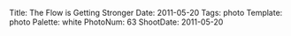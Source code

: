 Title: The Flow is Getting Stronger
Date: 2011-05-20
Tags: photo
Template: photo
Palette: white
PhotoNum: 63
ShootDate: 2011-05-20
